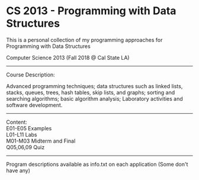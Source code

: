 # CS 2013 - Programming with Data Structures

This is a personal collection of my programming approaches for Programming with Data Structures

Computer Science 2013 (Fall 2018 @ Cal State LA)
****************************************************************************************************************************

Course Description:

Advanced programming techniques;  data structures such as linked lists, stacks, queues, trees, hash tables, 
skip lists, and graphs; sorting and searching algorithms; basic algorithm analysis; Laboratory activities and 
software development.

****************************************************************************************************************************

Content:<br>
E01-E05 Examples<br>
L01-L11 Labs<br>
M01-M03 Midterm and Final<br>
Q05,06,09 Quiz<br>

****************************************************************************************************************************
Program descriptions available as info.txt on each application (Some don't have any)

